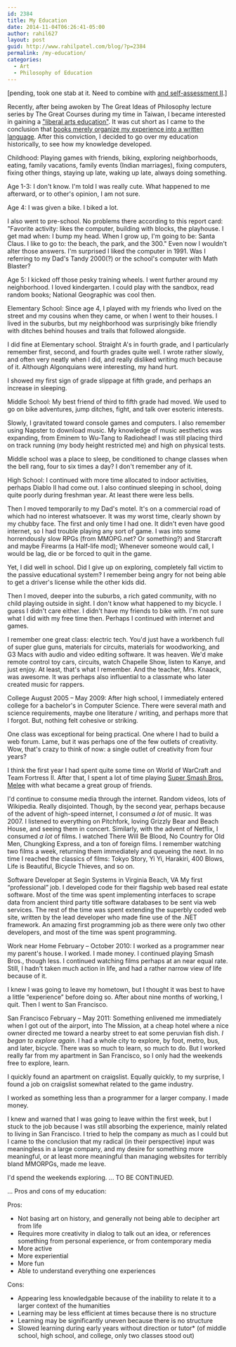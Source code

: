 ```yaml
---
id: 2384
title: My Education
date: 2014-11-04T06:26:41-05:00
author: rahil627
layout: post
guid: http://www.rahilpatel.com/blog/?p=2384
permalink: /my-education/
categories:
  - Art
  - Philosophy of Education
---
```

[pending, took one stab at it. Need to combine with <a href="http://www.rahilpatel.com/blog/a-self-assessment" title="A Self-assessment"> and </a> <a href="http://www.rahilpatel.com/blog/a-self-assessment-ii" title="A Self-assessment II">self-assessment II</a>.]

Recently, after being awoken by The Great Ideas of Philosophy lecture series by The Great Courses during my time in Taiwan, I became interested in gaining a <a href="http://www.rahilpatel.com/blog/a-liberal-arts-self-study-curriculum" title="A Liberal Arts Self Study Curriculum">"liberal arts education"</a>. It was cut short as I came to the conclusion that <a href="http://www.rahilpatel.com/blog/the-obsolescence-of-literature-and-the-future-of-education" title="The Obsolescence of Literature and the Future of Education">books merely organize my experience into a written language</a>. After this conviction, I decided to go over my education historically, to see how my knowledge developed.

Childhood:
Playing games with friends, biking, exploring neighborhoods, eating, family vacations, family events (Indian marriages), fixing computers, fixing other things, staying up late, waking up late, always doing something.

Age 1-3:
I don't know. I'm told I was really cute. What happened to me afterward, or to other's opinion, I am not sure.

Age 4:
I was given a bike. I biked a lot.

I also went to pre-school. No problems there according to this report card: "Favorite activity: likes the computer, building with blocks, the playhouse. I get mad when: I bump my head. When I grow up, I'm going to be: Santa Claus. I like to go to: the beach, the park, and the 300." Even now I wouldn't alter those answers. I'm surprised I liked the computer in 1991. Was I referring to my Dad's Tandy 2000(?) or the school's computer with Math Blaster?

Age 5:
I kicked off those pesky training wheels. I went further around my neighborhood. I loved kindergarten. I could play with the sandbox, read random books; National Geographic was cool then.

Elementary School:
Since age 4, I played with my friends who lived on the street and my cousins when they came, or when I went to their houses. I lived in the suburbs, but my neighborhood was surprisingly bike friendly with ditches behind houses and trails that followed alongside.

I did fine at Elementary school. Straight A's in fourth grade, and I particularly remember first, second, and fourth grades quite well. I wrote rather slowly, and often very neatly when I did, and really disliked writing much because of it. Although Algonquians were interesting, my hand hurt.

I showed my first sign of grade slippage at fifth grade, and perhaps an increase in sleeping.

Middle School:
My best friend of third to fifth grade had moved. We used to go on bike adventures, jump ditches, fight, and talk over esoteric interests.

Slowly, I gravitated toward console games and computers. I also remember using Napster to download music. My knowledge of music aesthetics was expanding, from Eminem to Wu-Tang to Radiohead! I was still placing third on track running (my body height restricted me) and high on physical tests.

Middle school was a place to sleep, be conditioned to change classes when the bell rang, four to six times a day? I don't remember any of it.

High School:
I continued with more time allocated to indoor activities, perhaps Diablo II had come out. I also continued sleeping in school, doing quite poorly during freshman year. At least there were less bells.

Then I moved temporarily to my Dad's motel. It's on a commercial road of which had no interest whatsoever. It was my worst time, clearly shown by my chubby face. The first and only time I had one. It didn't even have good internet, so I had trouble playing any sort of game. I was into some horrendously slow RPGs (from MMOPG.net? Or something?) and Starcraft and maybe Firearms (a Half-life mod); Whenever someone would call, I would be lag, die or be forced to quit in the game.

Yet, I did well in school. Did I give up on exploring, completely fall victim to the passive educational system? I remember being angry for not being able to get a driver's license while the other kids did.

Then I moved, deeper into the suburbs, a rich gated community, with no child playing outside in sight. I don't know what happened to my bicycle. I guess I didn't care either. I didn't have my friends to bike with. I'm not sure what I did with my free time then. Perhaps I continued with internet and games.

I remember one great class: electric tech. You'd just have a workbench full of super glue guns, materials for circuits, materials for woodworking, and G3 Macs with audio and video editing software. It was heaven. We'd make remote control toy cars, circuits, watch Chapelle Show, listen to Kanye, and just enjoy. At least, that's what I remember. And the teacher, Mrs. Knaack, was awesome. It was perhaps also influential to a classmate who later created music for rappers.

College August 2005 – May 2009:
After high school, I immediately entered college for a bachelor's in Computer Science. There were several math and science requirements, maybe one literature / writing, and perhaps more that I forgot. But, nothing felt cohesive or striking.

One class was exceptional for being practical. One where I had to build a web forum. Lame, but it was perhaps one of the few outlets of creativity. Wow, that's crazy to think of now: a single outlet of creativity from four years?

I think the first year I had spent quite some time on World of WarCraft and Team Fortress II. After that, I spent a lot of time playing <a href="http://www.rahilpatel.com/blog/a-critical-analysis-of-super-smash-bros-melee" title="A Critical Analysis of Super Smash Bros. Melee">Super Smash Bros. Melee</a> with what became a great group of friends.

I'd continue to consume media through the internet. Random videos, lots of Wikipedia. Really disjointed. Though, by the second year, perhaps because of the advent of high-speed internet, I consumed <em>a lot</em> of music. It was 2007. I listened to everything on Pitchfork, loving Grizzly Bear and Beach House, and seeing them in concert. Similarly, with the advent of Netflix, I consumed <em>a lot</em> of films. I watched There Will Be Blood, No Country for Old Men, Chungking Express, and a ton of foreign films. I remember watching two films a week, returning them immediately and queueing the next. In no time I reached the classics of films: Tokyo Story, Yi Yi, Harakiri, 400 Blows, Life is Beautiful, Bicycle Thieves, and so on.

Software Developer at Segin Systems in Virginia Beach, VA
My first “professional” job. I developed code for their flagship web based real estate software. Most of the time was spent implementing interfaces to scrape data from ancient third party title software databases to be sent via web services. The rest of the time was spent extending the superbly coded web site, written by the lead developer who made fine use of the .NET framework. An amazing first programming job as there were only two other developers, and most of the time was spent programming. 

Work near Home February – October 2010:
I worked as a programmer near my parent's house. I worked. I made money. I continued playing Smash Bros., though less. I continued watching films perhaps at an near equal rate. Still, I hadn't taken much action in life, and had a rather narrow view of life because of it.

I knew I was going to leave my hometown, but I thought it was best to have a little “experience” before doing so. After about nine months of working, I quit. Then I went to San Francisco.

San Francisco February – May 2011:
Something enlivened me immediately when I got out of the airport, into The Mission, at a cheap hotel where a nice owner directed me toward a nearby street to eat some peruvian fish dish. <em>I began to explore again</em>. I had a whole city to explore, by foot, metro, bus, and later, bicycle. There was so much to learn, so much to do. But I worked really far from my apartment in San Francisco, so I only had the weekends free to explore, learn.

I quickly found an apartment on craigslist. Equally quickly, to my surprise, I found a job on craigslist somewhat related to the game industry.

I worked as something less than a programmer for a larger company. I made money.

I knew and warned that I was going to leave within the first week, but I stuck to the job because I was still absorbing the experience, mainly related to living in San Francisco. I tried to help the company as much as I could but I came to the conclusion that my radical (in their perspective) input was meaningless in a large company, and my desire for something more meaningful, or at least more meaningful than managing websites for terribly bland MMORPGs, made me leave.

I'd spend the weekends exploring.
... TO BE CONTINUED.

...
Pros and cons of my education:

Pros:
- Not basing art on history, and generally not being able to decipher art from life
- Requires more creativity in dialog to talk out an idea, or references something from personal experience, or from contemporary media
- More active
- More experiential
- More fun
- Able to understand everything one experiences

Cons:
- Appearing less knowledgable because of the inability to relate it to a larger context of the humanities
- Learning may be less efficient at times because there is no structure
- Learning may be significantly uneven because there is no structure
- Slowed learning during early years without direction or tutor* (of middle school, high school, and college, only two classes stood out)